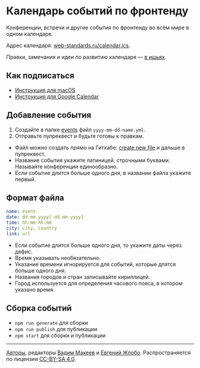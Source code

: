 # Календарь событий по фронтенду

Конференции, встречи и другие события по фронтенду во всём мире в одном календаре.

Адрес календаря: [web-standards.ru/calendar.ics](https://web-standards.ru/calendar.ics).

Правки, замечания и идеи по развитию календаря — [в ишьях](https://github.com/web-standards-ru/calendar/issues).

## Как подписаться

- [Инструкция для macOS](https://support.apple.com/ru-ru/HT202361)
- [Инструкция для Google Calendar](https://support.google.com/calendar/answer/37100)

## Добавление события

1. Создайте в папке [events](https://github.com/web-standards-ru/calendar/tree/master/events) файл `yyyy-mm-dd-name.yml`.
2. Отправьте пулреквест и будьте готовы к правкам.

- Файл можно создать прямо на Гитхабе: [create new file](https://github.com/web-standards-ru/calendar/new/master/events) и дальше в пулреквест.
- Название события укажите латиницей, строчными буквами. Называйте конференции единообразно.
- Если событие длится больше одного дня, в названии файла укажите первый.

## Формат файла

```yml
name: event
date: dd.mm.yyyy[-dd.mm.yyyy]
time: hh:mm-hh:mm
city: city, country
link: url
```

- Если событие длится больше одного дня, то укажите даты через дефис.
- Время указывать необязательно.
- Указание времени игнорируется для событий, которые длятся больше одного дня.
- Названия городов и стран записывайте кириллицей.
- Город используется для определения часового пояса, в котором указано время.

## Сборка событий

- `npm run generate` для сборки
- `npm run publish` для публикации
- `npm start` для сборки и публикации

---
[Авторы](https://github.com/web-standards-ru/calendar/graphs/contributors), редакторы [Вадим Макеев](https://github.com/pepelsbey) и [Евгений Жлобо](https://github.com/ezhlobo). Распространяется по лицензии [CC-BY-SA 4.0](https://creativecommons.org/licenses/by-sa/4.0/deed.ru).
